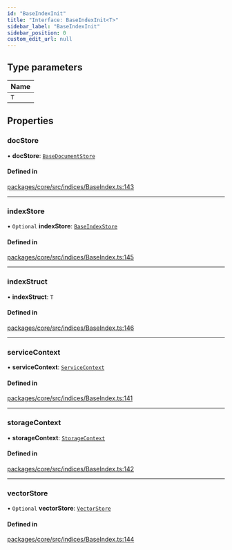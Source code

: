 ```yaml
---
id: "BaseIndexInit"
title: "Interface: BaseIndexInit<T>"
sidebar_label: "BaseIndexInit"
sidebar_position: 0
custom_edit_url: null
---
```


## Type parameters

| Name |
| :--- |
| `T`  |

## Properties

### docStore

• **docStore**: [`BaseDocumentStore`](../classes/BaseDocumentStore.md)

#### Defined in

[packages/core/src/indices/BaseIndex.ts:143](https://github.com/run-llama/LlamaIndexTS/blob/3552de1/packages/core/src/indices/BaseIndex.ts#L143)

---

### indexStore

• `Optional` **indexStore**: [`BaseIndexStore`](../classes/BaseIndexStore.md)

#### Defined in

[packages/core/src/indices/BaseIndex.ts:145](https://github.com/run-llama/LlamaIndexTS/blob/3552de1/packages/core/src/indices/BaseIndex.ts#L145)

---

### indexStruct

• **indexStruct**: `T`

#### Defined in

[packages/core/src/indices/BaseIndex.ts:146](https://github.com/run-llama/LlamaIndexTS/blob/3552de1/packages/core/src/indices/BaseIndex.ts#L146)

---

### serviceContext

• **serviceContext**: [`ServiceContext`](ServiceContext.md)

#### Defined in

[packages/core/src/indices/BaseIndex.ts:141](https://github.com/run-llama/LlamaIndexTS/blob/3552de1/packages/core/src/indices/BaseIndex.ts#L141)

---

### storageContext

• **storageContext**: [`StorageContext`](StorageContext.md)

#### Defined in

[packages/core/src/indices/BaseIndex.ts:142](https://github.com/run-llama/LlamaIndexTS/blob/3552de1/packages/core/src/indices/BaseIndex.ts#L142)

---

### vectorStore

• `Optional` **vectorStore**: [`VectorStore`](VectorStore.md)

#### Defined in

[packages/core/src/indices/BaseIndex.ts:144](https://github.com/run-llama/LlamaIndexTS/blob/3552de1/packages/core/src/indices/BaseIndex.ts#L144)
